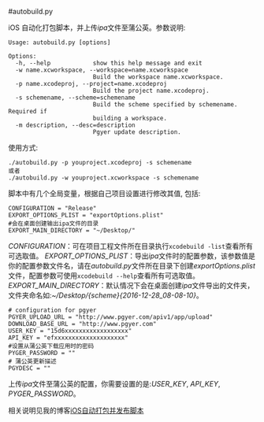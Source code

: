 #autobuild.py

iOS 自动化打包脚本，并上传*ipa*文件至蒲公英。参数说明:

```
Usage: autobuild.py [options]

Options:
  -h, --help            show this help message and exit
  -w name.xcworkspace, --workspace=name.xcworkspace
                        Build the workspace name.xcworkspace.
  -p name.xcodeproj, --project=name.xcodeproj
                        Build the project name.xcodeproj.
  -s schemename, --scheme=schemename
                        Build the scheme specified by schemename. Required if
                        building a workspace.
  -m description, --desc=description
                        Pgyer update description.
```

使用方式:
```
./autobuild.py -p youproject.xcodeproj -s schemename
或者
./autobuild.py -w youproject.xcworkspace -s schemename
```

脚本中有几个全局变量，根据自己项目设置进行修改其值, 包括:

```
CONFIGURATION = "Release"
EXPORT_OPTIONS_PLIST = "exportOptions.plist"
#会在桌面创建输出ipa文件的目录
EXPORT_MAIN_DIRECTORY = "~/Desktop/"
```

*CONFIGURATION*：可在项目工程文件所在目录执行`xcodebuild -list`查看所有可选取值。
*EXPORT_OPTIONS_PLIST*：导出*ipa*文件时的配置参数，该参数值是你的配置参数文件名，请在*autobuild.py*文件所在目录下创建*exportOptions.plist*文件，配置参数可使用`xcodebuild --help`查看所有可选取值。
*EXPORT_MAIN_DIRECTORY*：默认情况下会在桌面创建*ipa*文件导出的文件夹，文件夹命名如:*~/Desktop/{scheme}{2016-12-28_08-08-10}*。

```
# configuration for pgyer
PGYER_UPLOAD_URL = "http://www.pgyer.com/apiv1/app/upload"
DOWNLOAD_BASE_URL = "http://www.pgyer.com"
USER_KEY = "15d6xxxxxxxxxxxxxxxxxx"
API_KEY = "efxxxxxxxxxxxxxxxxxxxx"
#设置从蒲公英下载应用时的密码
PYGER_PASSWORD = "" 
# 蒲公英更新描述
PGYDESC = ""
```
上传*ipa*文件至蒲公英的配置，你需要设置的是:*USER_KEY*, *API_KEY*, *PYGER_PASSWORD*。

相关说明见我的博客[iOS自动打包并发布脚本](http://liumh.com/2015/11/25/ios-auto-archive-ipa/)
